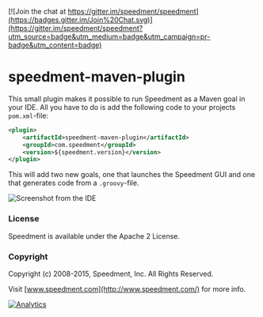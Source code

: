 
[![Join the chat at https://gitter.im/speedment/speedment](https://badges.gitter.im/Join%20Chat.svg)](https://gitter.im/speedment/speedment?utm_source=badge&utm_medium=badge&utm_campaign=pr-badge&utm_content=badge)

# speedment-maven-plugin
This small plugin makes it possible to run Speedment as a Maven goal in your IDE. All you have to do is add the following code to your projects ```pom.xml```-file:
```xml
<plugin>
    <artifactId>speedment-maven-plugin</artifactId>
    <groupId>com.speedment</groupId>
    <version>${speedment.version}</version>
</plugin>
```

This will add two new goals, one that launches the Speedment GUI and one that generates code from a ```.groovy```-file.

![Screenshot from the IDE](http://frslnd.se/github/illustrations/speedment_maven_goals.png)

### License

Speedment is available under the Apache 2 License.


### Copyright

Copyright (c) 2008-2015, Speedment, Inc. All Rights Reserved.

Visit [www.speedment.com](http://www.speedment.com/) for more info.

[![Analytics](https://ga-beacon.appspot.com/UA-64937309-1/speedment-maven-plugin/main)](https://github.com/igrigorik/ga-beacon)
